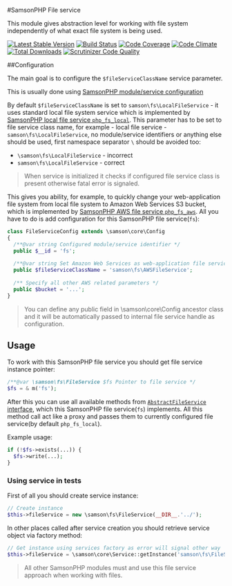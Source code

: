 #SamsonPHP File service 
 
This module gives abstraction level for working with file system independently
of what exact file system is being used.
 
[![Latest Stable Version](https://poser.pugx.org/samsonos/php_fs/v/stable.svg)](https://packagist.org/packages/samsonos/php_fs) 
[![Build Status](https://travis-ci.org/samsonos/php_fs.png)](https://travis-ci.org/samsonos/php_fs) 
[![Code Coverage](https://scrutinizer-ci.com/g/samsonos/php_fs/badges/coverage.png?b=master)](https://scrutinizer-ci.com/g/samsonos/php_fs/?branch=master)
[![Code Climate](https://codeclimate.com/github/samsonos/php_fs/badges/gpa.svg)](https://codeclimate.com/github/samsonos/php_fs) 
[![Total Downloads](https://poser.pugx.org/samsonos/php_fs/downloads.svg)](https://packagist.org/packages/samsonos/php_fs)
[![Scrutinizer Code Quality](https://scrutinizer-ci.com/g/samsonos/php_fs/badges/quality-score.png?b=master)](https://scrutinizer-ci.com/g/samsonos/php_fs/?branch=master)

##Configuration  

The main goal is to configure the ```$fileServiceClassName```
service parameter. 

This is usually done using [SamsonPHP module/service configuration](https://github.com/samsonos/php_fs/wiki/0.3-Configurating)

By default ```$fileServiceClassName``` is set to ```samson\fs\LocalFileService``` - it uses standard local file
system service which is implemented by [SamsonPHP local file service ```php_fs_local```](http://github.com/samsonos/php_fs_local). This parameter has to be set to file service class name, for example - local file service - ```samson\fs\LocalFileService```, no module/service identifiers or anything else should be used,
 first namespace separator ```\``` should be avoided too:
  * ```\samson\fs\LocalFileService``` - incorrect
  * ```samson\fs\LocalFileService``` - correct
  
> When service is initialized it checks if configured file service class is present otherwise fatal error is signaled.

This gives you ability, for example, to quickly change your web-application file system from local file system to Amazon Web Services S3 bucket, which is implemented by [SamsonPHP AWS file service ```php_fs_aws```](http://github.com/samsonos/php_fs_aws). All you have to do is add configuration for this SamsonPHP file service(```fs```):
```php
class FileServiceConfig extends \samson\core\Config 
{
  /**@var string Configured module/service identifier */
  public $__id = 'fs';
  
  /**@var string Set Amazon Web Services as web-application file service using its class name */
  public $fileServiceClassName = 'samson\fs\AWSFileService';
  
  /** Specify all other AWS related parameters */
  public $bucket = '...';
}
```
> You can define any public field in \samson\core\Config ancestor class and it will be automatically passed to internal file service handle as configuration.

## Usage

To work with this SamsonPHP file service you should get file service instance pointer:
```php
/**@var \samson\fs\FileService $fs Pointer to file service */
$fs = & m('fs');
```
After this you can use all available methods from [```AbstractFileService``` interface](https://github.com/samsonos/php_fs/blob/master/src/IFileSystem.php), which this SamsonPHP file service(```fs```) implements. 
All this method call act like a proxy and passes them to currently configured file service(by default ```php_fs_local```).

Example usage:
```php
if (!$fs->exists(...)) {
  $fs->write(...);
}
```

### Using service in tests
First of all you should create service instance:
```php
// Create instance
$this->fileService = new \samson\fs\FileService(__DIR__.'../');
```
In other places called after service creation you should retrieve service object via factory method:
```php
// Get instance using services factory as error will signal other way
$this->fileService = \samson\core\Service::getInstance('samson\fs\FileService');
```

> All other SamsonPHP modules must and use this file service approach when working with files.

